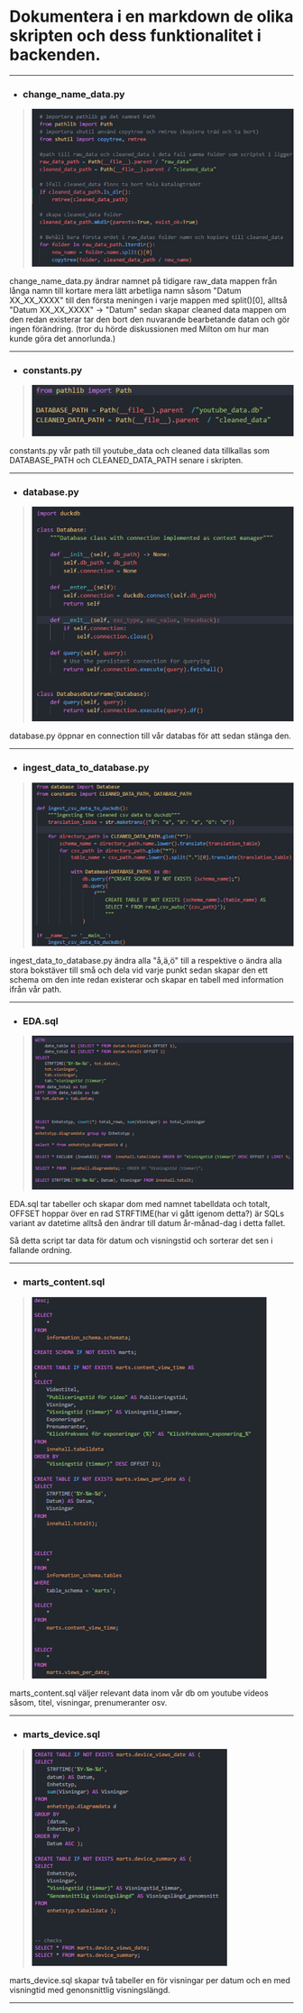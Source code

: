 # Dokumentera i en markdown de olika skripten och dess funktionalitet i backenden.

---

- ### **change_name_data.py**
>![change_name_data](images/image-1.png)


change_name_data.py ändrar namnet på tidigare raw_data mappen från långa namn till kortare mera lätt arbetliga namn såsom "Datum XX_XX_XXXX" till den första meningen i varje mappen med split()[0], alltså "Datum XX_XX_XXXX" -> "Datum" sedan skapar cleaned data mappen om den redan existerar tar den bort den nuvarande bearbetande datan och gör ingen förändring. (tror du hörde diskussionen med Milton om hur man kunde göra det annorlunda.)

---

- ### **constants.py**
>![constants](images/image-2.png)

constants.py vår path till youtube_data och cleaned data tillkallas som DATABASE_PATH och CLEANED_DATA_PATH senare i skripten.

---

- ### **database.py**
>![database](images/image-3.png)

database.py öppnar en connection till vår databas för att sedan stänga den.

---

- ### **ingest_data_to_database.py**
>![ingest_data_to_database](images/image-4.png)

ingest_data_to_database.py ändra alla "å,ä,ö" till a respektive o ändra alla stora bokstäver till små och dela vid varje punkt sedan skapar den ett schema om den inte redan existerar och skapar en tabell med information ifrån vår path.

---

- ### **EDA.sql**
>![EDA](images/image-5.png)

EDA.sql tar tabeller och skapar dom med namnet tabelldata och totalt, OFFSET hoppar över en rad
STRFTIME(har vi gått igenom detta?) är SQLs variant av datetime alltså den ändrar till datum år-månad-dag i detta fallet.

Så detta script tar data för datum och visningstid och sorterar det sen i fallande ordning.     

---

- ### **marts_content.sql**
>![marts_content](images/image-6.png)

marts_content.sql väljer relevant data inom vår db om youtube videos såsom, titel, visningar, prenumeranter osv.

---

- ### **marts_device.sql**
>![marts_devices](images/image-7.png)

marts_device.sql skapar två tabeller en för visningar per datum och en med visningtid med genonsnittlig visningslängd.

---